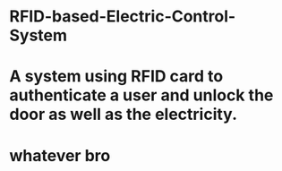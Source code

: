 # RFID-based-Electric-Control-System
# A system using RFID card to authenticate a user and unlock the door as well as the electricity.
# whatever bro